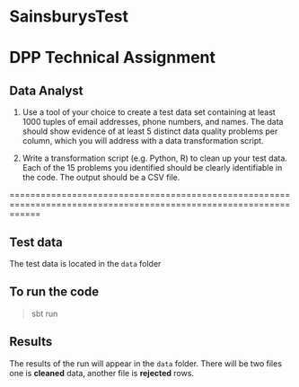 # SainsburysTest

DPP Technical Assignment
==================================================================================================================
## Data Analyst

1. Use a tool of your choice to create a test data set containing at least 1000 tuples of email addresses, phone numbers, and names. The data should show evidence of at least 5 distinct data quality problems per column, which you will address with a data transformation script.

2. Write a transformation script (e.g. Python, R) to clean up your test data. Each of the 15 problems you identified should be clearly identifiable in the code. The output should be a CSV file.

==================================================================================================================

## Test data
The test data is located in the `data` folder

## To run the code
> sbt run

## Results
The results of the run will appear in the `data` folder.
There will be two files one is **cleaned** data, another file is **rejected** rows.


